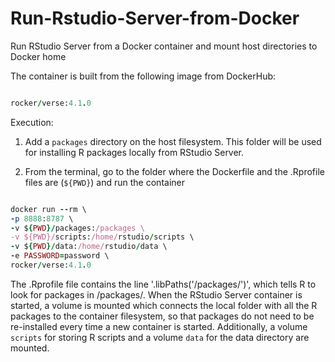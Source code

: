# Run-Rstudio-Server-from-Docker
Run RStudio Server from a Docker container and mount host directories to Docker home

The container is built from the following image from DockerHub:

```rb

rocker/verse:4.1.0

```

Execution: 

1) Add a ```packages``` directory on the host filesystem. This folder will be used for installing R packages locally from RStudio Server.

2) From the terminal, go to the folder where the Dockerfile and the .Rprofile files are (```${PWD}```) and run the container

```rb

docker run --rm \
-p 8888:8787 \ 
-v ${PWD}/packages:/packages \
-v ${PWD}/scripts:/home/rstudio/scripts \
-v ${PWD}/data:/home/rstudio/data \
-e PASSWORD=password \
rocker/verse:4.1.0

```
The .Rprofile file contains the line '.libPaths('/packages/')', which tells R to look for packages in /packages/. When the RStudio Server container is started, a volume is mounted which connects the local folder with all the R packages to the container filesystem, so that packages do not need to be re-installed every time a new container is started. Additionally, a volume ```scripts``` for storing R scripts and a volume ```data``` for the data directory are mounted.

